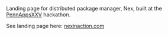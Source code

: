 Landing page for distributed package manager, Nex, built at the [PennAppsXXV](https://devpost.com/software/nex-wsx45n?ref_content=my-projects-tab&ref_feature=my_projects) hackathon.

See landing page here: [nexinaction.com](https://www.nexinaction.com)
